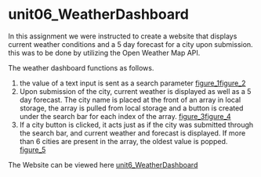 # unit06_WeatherDashboard

In this assignment we were instructed to create a website that displays current weather conditions and a 5 day forecast for a city upon submission. this was to be done by utilizing the Open Weather Map API.

The weather dashboard functions as follows.
1. the value of a text input is sent as a search parameter [figure_1](assets/screenshots/1.jpg)[figure_2](./assets/screenshots/2.jpg)
1. Upon submission of the city, current weather is displayed as well as a 5 day forecast. The city name is placed at the front of an array in local storage, the array is pulled from local storage and a button is created under the search bar for each index of the array. [figure_3](./assets/screenshots/3.jpg)[figure_4](./assets/screenshots/4.jpg)
1. If a city button is clicked, it acts just as if the city was submitted through the search bar, and current weather and forecast is displayed. If more than 6 cities are present in the array, the oldest value is popped. [figure_5](./assets/screenshots/5.jpg)

The Website can be viewed here [unit6_WeatherDashboard](https://rjsa210.github.io/weatherDashboard/)